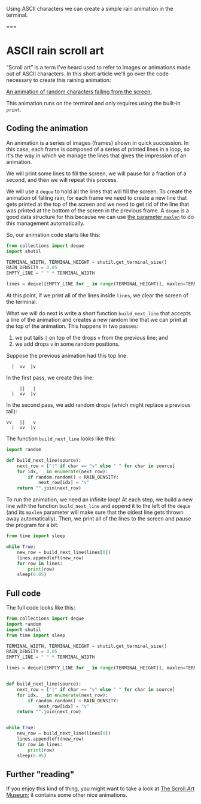 Using ASCII characters we can create a simple rain animation in the terminal.

===

# ASCII rain scroll art

“Scroll art” is a term I've heard used to refer to images or animations made out of ASCII characters.
In this short article we'll go over the code necessary to create this raining animation:

[An animation of random characters falling from the screen.](_ascii_scroll_art_rain.gif "Rain scroll art animation.")

This animation runs on the terminal and only requires using the built-in `print`.


## Coding the animation

An animation is a series of images (frames) shown in quick succession.
In this case, each frame is composed of a series of printed lines in a loop, so it's the way in which we manage the lines that gives the impression of an animation.

We will print some lines to fill the screen, we will pause for a fraction of a second, and then we will repeat this process.

We will use a `deque` to hold all the lines that will fill the screen.
To create the animation of falling rain, for each frame we need to create a new line that gets printed at the top of the screen and we need to get rid of the line that was printed at the bottom of the screen in the previous frame.
A `deque` is a good data structure for this because we can use [the parameter `maxlen`](/blog/python-deque-tutorial#how-to-create-a-deque) to do this management automatically.

So, our animation code starts like this:

```py
from collections import deque
import shutil

TERMINAL_WIDTH, TERMINAL_HEIGHT = shutil.get_terminal_size()
RAIN_DENSITY = 0.05
EMPTY_LINE = " " * TERMINAL_WIDTH

lines = deque([EMPTY_LINE for _ in range(TERMINAL_HEIGHT)], maxlen=TERMINAL_HEIGHT)
```

At this point, if we print all of the lines inside `lines`, we clear the screen of the terminal.

What we will do next is write a short function `build_next_line` that accepts a line of the animation and creates a new random line that we can print at the top of the animation.
This happens in two passes:

 1. we put tails `|` on top of the drops `v` from the previous line; and
 2. we add drops `v` in some random positions.

Suppose the previous animation had this top line:

```
  |  vv  |v
```

In the first pass, we create this line:

```
     ||   |
  |  vv  |v
```

In the second pass, we add random drops (which might replace a previous tail):

```
vv   ||   v
  |  vv  |v
```

The function `build_next_line` looks like this:

```py
import random

def build_next_line(source):
    next_row = ["|" if char == "v" else " " for char in source]
    for idx, _ in enumerate(next_row):
        if random.random() < RAIN_DENSITY:
            next_row[idx] = "v"
    return "".join(next_row)
```

To run the animation, we need an infinite loop!
At each step, we build a new line with the function `build_next_line` and append it to the left of the `deque` (and its `maxlen` parameter will make sure that the oldest line gets thrown away automatically).
Then, we print all of the lines to the screen and pause the program for a bit:

```py
from time import sleep

while True:
    new_row = build_next_line(lines[0])
    lines.appendleft(new_row)
    for row in lines:
        print(row)
    sleep(0.05)
```


## Full code

The full code looks like this:

```py
from collections import deque
import random
import shutil
from time import sleep

TERMINAL_WIDTH, TERMINAL_HEIGHT = shutil.get_terminal_size()
RAIN_DENSITY = 0.05
EMPTY_LINE = " " * TERMINAL_WIDTH

lines = deque([EMPTY_LINE for _ in range(TERMINAL_HEIGHT)], maxlen=TERMINAL_HEIGHT)


def build_next_line(source):
    next_row = ["|" if char == "v" else " " for char in source]
    for idx, _ in enumerate(next_row):
        if random.random() < RAIN_DENSITY:
            next_row[idx] = "v"
    return "".join(next_row)


while True:
    new_row = build_next_line(lines[0])
    lines.appendleft(new_row)
    for row in lines:
        print(row)
    sleep(0.05)
```


## Further "reading"

If you enjoy this kind of thing, you might want to take a look at [The Scroll Art Museum](https://scrollart.org); it contains some other nice animations.
